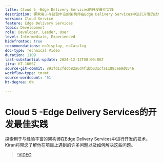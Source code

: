 ```yaml
---
title: Cloud 5 -Edge Delivery Services的开发最佳实践
description: 探索用于与经验丰富的架构师在Edge Delivery Services中进行开发的技术。
version: Cloud Service
feature: Edge Delivery Services
topic: Development
role: Developer, Leader, User
level: Intermediate, Experienced
hidefromtoc: true
recommendations: noDisplay, noCatalog
doc-type: Technical Video
duration: 1109
last-substantial-update: 2024-12-12T00:00:00Z
jira: KT-16667
source-git-commit: 891fd1cfdcb82a6d4f1bb031cfa11893a69d0546
workflow-type: tm+mt
source-wordcount: '61'
ht-degree: 0%

---
```



# Cloud 5 -Edge Delivery Services的开发最佳实践

探索用于与经验丰富的架构师在Edge Delivery Services中进行开发的技术。 Kiran将带您了解他在项目上遇到的许多问题以及如何解决这些问题。

>[!VIDEO](https://video.tv.adobe.com/v/3440978/?learn=on&enablevpops)

